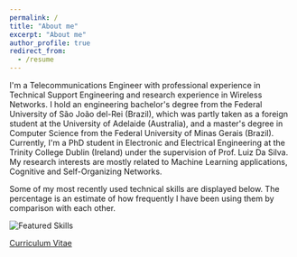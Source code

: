 ```yaml
---
permalink: /
title: "About me"
excerpt: "About me"
author_profile: true
redirect_from: 
  - /resume
---
```


I'm a Telecommunications Engineer with professional experience in Technical Support Engineering and research experience in Wireless Networks. I hold an engineering bachelor's degree from the Federal University of São João del-Rei (Brazil), which was partly taken as a foreign student at the University of Adelaide (Australia), and a master's degree in Computer Science from the Federal University of Minas Gerais (Brazil). Currently, I'm a PhD student in Electronic and Electrical Engineering at the Trinity College Dublin (Ireland) under the supervision of Prof. Luiz Da Silva. My research interests are mostly related to Machine Learning applications, Cognitive and Self-Organizing Networks.

Some of my most recently used technical skills are displayed below. The percentage is an estimate of how frequently I have been using them by comparison with each other.

![Featured Skills](https://docs.google.com/spreadsheets/d/e/2PACX-1vRvFtaknHOANOBbFuGpuCmQu12Ha5HSeM0-W9TtdYiULkC4wu4WR4C8w56d4LrkIdzqU3G9xtCvNRLZ/pubchart?oid=293046441&format=image)

[Curriculum Vitae](https://docs.google.com/document/d/e/2PACX-1vTnav56ELUlKbW9CobR51jrkkksd8AH9PRYeqRKdEe-0gLkO3ObDfOhokp3dDCQDsjoDgct7ebPNIaJ/pub "Curriculum Vitae")
